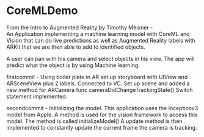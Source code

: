 # CoreMLDemo
From the Intro to Augmented Reality by Timothy Meixner -  
An Application implementing a machine learning model with CoreML and Vision that can do live predictions as well as Augmented Reality
labels with ARKit that we are then able to add to identified objects.

A user can pan with his camera and select objects in his view. The app will predict
what the object is by using Machine learning.

firstcommit - Using boiler plate in AR set up storyboard with UIView and ARSceneView plus 2 labels. 
Connected to VC. Set up scene and added a new method for ARCamera func cameraDidChangeTrackingState() Switch statement implemented.

secondcommit - Initializing the model. This application uses the Inceptionv3 model from Apple. A method is used for the vision 
framework to access this model. The method is called initializeModel() A update method is then implemented to constantly update the 
current frame the camera is tracking.



